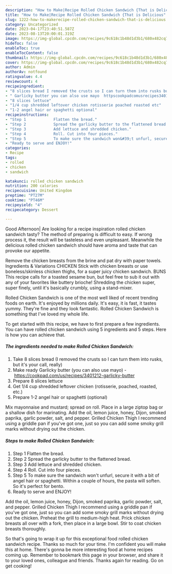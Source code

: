 ```yaml
---
description: "How to Make|Recipe Rolled Chicken Sandwich {That is Delicious"
title: "How to Make|Recipe Rolled Chicken Sandwich {That is Delicious"
slug: 1222-how-to-makerecipe-rolled-chicken-sandwich-that-is-delicious
category: Uncategorized
date: 2023-04-17T23:40:51.587Z
date: 2023-08-13T20:00:01.319Z
image: https://img-global.cpcdn.com/recipes/9c618c1b48d1d3b1/680x482cq70/rolled-chicken-sandwich-recipe-main-photo.jpg
hideToc: false
enableToc: true
enableTocContent: false
thumbnail: https://img-global.cpcdn.com/recipes/9c618c1b48d1d3b1/680x482cq70/rolled-chicken-sandwich-recipe-main-photo.jpg
cover: https://img-global.cpcdn.com/recipes/9c618c1b48d1d3b1/680x482cq70/rolled-chicken-sandwich-recipe-main-photo.jpg
author: Admin
authorAv: notfound
ratingvalue: 4.4
reviewcount: 4
recipeingredient:
- "8 slices bread I removed the crusts so I can turn them into rusks but its your call really"
- " Garlicky butter you can also use mayo  httpscookpadcomusrecipes3401212garlickybutter"
- "8 slices lettuce"
- "1/4 cup shredded leftover chicken rotisserie poached roasted etc"
- "1-2 angel hair or spaghetti optional"
recipeinstructions:
- "Step 1            Flatten the bread."
- "Step 2            Spread the garlicky butter to the flattened bread."
- "Step 3            Add lettuce and shredded chicken."
- "Step 4            Roll. Cut into four pieces."
- "Step 5            To make sure the sandwich won&#39;t unfurl, secure it with a bit of angel hair or spaghetti. Within a couple of hours, the pasta will soften. So it&#39;s perfect for bento."
- "Ready to serve and ENJOY!"
categories:
- Recipe
tags:
- rolled
- chicken
- sandwich

katakunci: rolled chicken sandwich 
nutrition: 200 calories
recipecuisine: United Kingdom
preptime: "PT27M"
cooktime: "PT46M"
recipeyield: "4"
recipecategory: Dessert

---
```



Good Afternoon| Are looking for a recipe inspiration rolled chicken sandwich tasty? The method of preparing is difficult to easy. If wrong process it, the result will be tasteless and even unpleasant. Meanwhile the delicious rolled chicken sandwich should have aroma and taste that can provoke our appetite.





Remove the chicken breasts from the brine and pat dry with paper towels. Ingredients &amp; Variations CHICKEN Stick with chicken breasts or use boneless/skinless chicken thighs, for a super juicy chicken sandwich. BUNS This recipe calls for a toasted sesame bun, but feel free to sub it out with any of your favorites like buttery brioche! Shredding the chicken super, super finely, until it&#39;s basically crumbly, using a stand-mixer.

Rolled Chicken Sandwich is one of the most well liked of recent trending foods on earth. It's enjoyed by millions daily. It's easy, it is fast, it tastes yummy. They're fine and they look fantastic. Rolled Chicken Sandwich is something that I've loved my whole life.


To get started with this recipe, we have to first prepare a few ingredients. You can have rolled chicken sandwich using 5 ingredients and 5 steps. Here is how you can achieve that.

<!--inarticleads1-->

##### The ingredients needed to make Rolled Chicken Sandwich:

1. Take 8 slices bread (I removed the crusts so I can turn them into rusks, but it&#39;s your call, really)
1. Make ready  Garlicky butter (you can also use mayo) - https://cookpad.com/us/recipes/3401212-garlicky-butter
1. Prepare 8 slices lettuce
1. Get 1/4 cup shredded leftover chicken (rotisserie, poached, roasted, etc.)
1. Prepare 1-2 angel hair or spaghetti (optional)


Mix mayonnaise and mustard; spread on roll. Place in a large ziptop bag or a shallow dish for marinating. Add the oil, lemon juice, honey, Dijon, smoked paprika, garlic powder, salt, and pepper. Grilled Chicken Thigh I recommend using a griddle pan if you&#39;ve got one, just so you can add some smoky grill marks without drying out the chicken. 

<!--inarticleads2-->

##### Steps to make Rolled Chicken Sandwich:

1. Step 1            Flatten the bread.
1. Step 2            Spread the garlicky butter to the flattened bread.
1. Step 3            Add lettuce and shredded chicken.
1. Step 4            Roll. Cut into four pieces.
1. Step 5            To make sure the sandwich won&#39;t unfurl, secure it with a bit of angel hair or spaghetti. Within a couple of hours, the pasta will soften. So it&#39;s perfect for bento.
1. Ready to serve and ENJOY!

Add the oil, lemon juice, honey, Dijon, smoked paprika, garlic powder, salt, and pepper. Grilled Chicken Thigh I recommend using a griddle pan if you&#39;ve got one, just so you can add some smoky grill marks without drying out the chicken. Preheat the grill to medium-high heat. Prick chicken breasts all over with a fork, then place in a large bowl. Stir to coat chicken breasts thoroughly. 

So that's going to wrap it up for this exceptional food rolled chicken sandwich recipe. Thanks so much for your time. I'm confident you will make this at home. There's gonna be more interesting food at home recipes coming up. Remember to bookmark this page in your browser, and share it to your loved ones, colleague and friends. Thanks again for reading. Go on get cooking!
